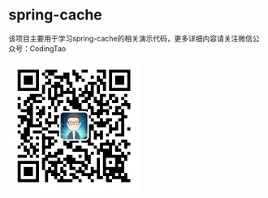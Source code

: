 # spring-cache

  该项目主要用于学习spring-cache的相关演示代码，更多详细内容请关注微信公众号：CodingTao  
  <div align=left><img src="https://github.com/coding-hao/spring-learn/blob/main/images/CodingTao.jpg" /></div>
